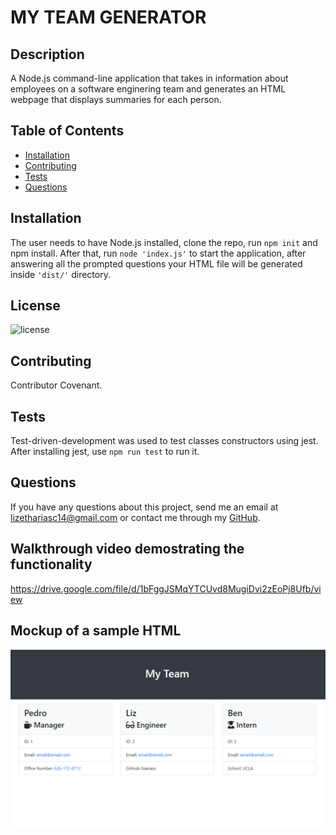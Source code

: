   # MY TEAM GENERATOR

  ## Description
  A Node.js command-line application that takes in information about employees on a software enginering team and generates an HTML webpage that displays summaries for each person.

  ## Table of Contents

* [Installation](#installation)
* [Contributing](#contributing)
* [Tests](#tests)
* [Questions](#questions)

## Installation 
The user needs to have Node.js installed, clone the repo, run `npm init` and npm install. After that, run `node 'index.js'` to start the application, after answering all the prompted questions your HTML file will be generated inside `'dist/'` directory. 


## License
![license](https://img.shields.io/badge/license-MIT-brightgreen)

## Contributing
Contributor Covenant.

## Tests
Test-driven-development was used to test classes constructors using jest. After installing jest, use `npm run test` to run it.

## Questions
If you have any questions about this project, send me an email at lizethariasc14@gmail.com or contact me through my [GitHub](https://github.com/lizariasc).

## Walkthrough video demostrating the functionality 
https://drive.google.com/file/d/1bFggJSMqYTCUvd8MugiDvi2zEoPj8Ufb/view

## Mockup of a sample HTML 
![Mock-up](mockup.png)

